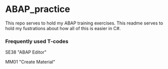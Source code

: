 # ABAP_practice
This repo serves to hold my ABAP training exercises. This readme serves to hold my fustrations about how all of this is easier in C#.

### Frequently used T-codes

SE38 "ABAP Editor"

MM01 "Create Material"
